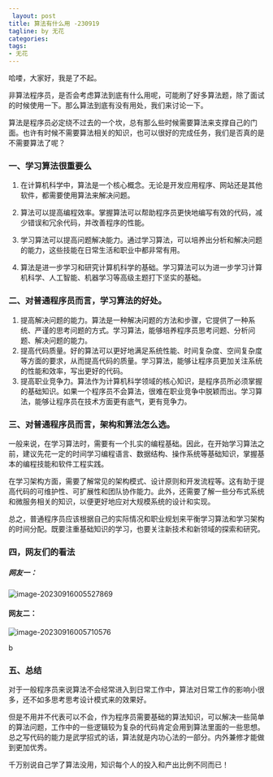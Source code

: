 ```yaml
---
 layout: post
title: 算法有什么用 -230919
tagline: by 无花
categories: 
tags:
- 无花
---
```


哈喽，大家好，我是了不起。

非算法程序员，是否会考虑算法到底有什么用呢，可能刷了好多算法题，除了面试的时候使用一下。那么算法到底有没有用处，我们来讨论一下。

<!--more-->

算法是程序员必定绕不过去的一个坎，总有那么些时候需要算法来支撑自己的门面。也许有时候不需要算法相关的知识，也可以很好的完成任务，我们是否真的是不需要算法了呢？

### 一、学习算法很重要么

1. 在计算机科学中，算法是一个核心概念。无论是开发应用程序、网站还是其他软件，都需要使用算法来解决问题。

2. 算法可以提高编程效率。掌握算法可以帮助程序员更快地编写有效的代码，减少错误和冗余代码，并改善程序的性能。

3. 学习算法可以提高问题解决能力。通过学习算法，可以培养出分析和解决问题的能力，这些技能在日常生活和职业中都非常有用。

4. 算法是进一步学习和研究计算机科学的基础。学习算法可以为进一步学习计算机科学、人工智能、机器学习等高级主题打下坚实的基础。

   

### 二、对普通程序员而言，学习算法的好处。

1. 提高解决问题的能力。算法是一种解决问题的方法和步骤，它提供了一种系统、严谨的思考问题的方式。学习算法，能够培养程序员思考问题、分析问题、解决问题的能力。
2. 提高代码质量。好的算法可以更好地满足系统性能、时间复杂度、空间复杂度等方面的要求，从而提高代码的质量。学习算法，能够让程序员更加关注系统的性能和效率，写出更好的代码。
3. 提高职业竞争力。算法作为计算机科学领域的核心知识，是程序员所必须掌握的基础知识。如果一个程序员不会算法，很难在职业竞争中脱颖而出。学习算法，能够让程序员在技术方面更有底气，更有竞争力。



### 三、对普通程序员而言，架构和算法怎么选。

一般来说，在学习算法时，需要有一个扎实的编程基础。因此，在开始学习算法之前，建议先花一定的时间学习编程语言、数据结构、操作系统等基础知识，掌握基本的编程技能和软件工程实践。

在学习架构方面，需要了解常见的架构模式、设计原则和开发流程等。这有助于提高代码的可维护性、可扩展性和团队协作能力。此外，还需要了解一些分布式系统和微服务相关的知识，以便更好地应对大规模系统的设计和实现。

总之，普通程序员应该根据自己的实际情况和职业规划来平衡学习算法和学习架构的时间分配。既要注重基础知识的学习，也要关注新技术和新领域的探索和研究。



### 四，网友们的看法

##### 网友一：

![image-20230916005527869](http://www.javanorth.cn/assets/images/2023/Flowerless/Algorithm-02.jpg)



#### 网友二：

![image-20230916005710576](http://www.javanorth.cn/assets/images/2023/Flowerless/Algorithm-03.jpg)



b

### 五、总结

 

对于一般程序员来说算法不会经常进入到日常工作中，算法对日常工作的影响小很多，还不如多思考思考设计模式来的效果好。

但是不用并不代表可以不会，作为程序员需要基础的算法知识，可以解决一些简单的算法问题，工作中的一些逻辑较为复杂的代码肯定会用到算法里面的一些思想。总之写代码的能力是武学招式的话，算法就是内功心法的一部分。内外兼修才能做到更加优秀。

千万别说自己学了算法没用，知识每个人的投入和产出比例不同而已！




